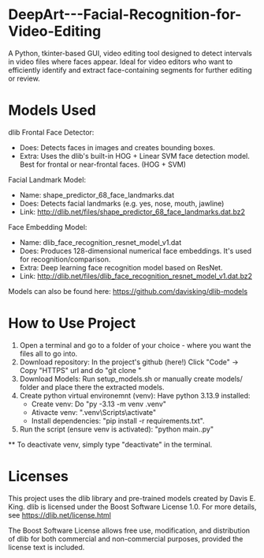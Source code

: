 # DeepArt---Facial-Recognition-for-Video-Editing
A Python, tkinter-based GUI, video editing tool designed to detect intervals in video files where faces appear. Ideal for video editors who want to efficiently identify and extract face-containing segments for further editing or review.


# Models Used
dlib Frontal Face Detector:
- Does: Detects faces in images and creates bounding boxes. 
- Extra: Uses the dlib's built-in HOG + Linear SVM face detection model. Best for frontal or near-frontal faces. (HOG + SVM)

Facial Landmark Model:
- Name: shape_predictor_68_face_landmarks.dat
- Does: Detects facial landmarks (e.g. yes, nose, mouth, jawline)
- Link: http://dlib.net/files/shape_predictor_68_face_landmarks.dat.bz2

Face Embedding Model:
- Name: dlib_face_recognition_resnet_model_v1.dat
- Does: Produces 128-dimensional numerical face embeddings. It's used for recognition/comparison. 
- Extra: Deep learning face recognition model based on ResNet.
- Link: http://dlib.net/files/dlib_face_recognition_resnet_model_v1.dat.bz2

Models can also be found here: https://github.com/davisking/dlib-models 

# How to Use Project
1) Open a terminal and go to a folder of your choice - where you want the files all to go into.
2) Download repository: In the project's github (here!) Click "Code" -> Copy "HTTPS" url and do "git clone <url>"
3) Download Models: Run setup_models.sh or manually create models/ folder and place there the extracted models.
4) Create python virtual environemnt (venv): Have python 3.13.9 installed:
    - Create venv: Do "py -3.13 -m venv .venv" 
    - Ativacte venv: ".venv\Scripts\activate"
    - Install dependencies: "pip install -r requirements.txt".
4) Run the script (ensure venv is activated): "python main..py"

** To deactivate venv, simply type "deactivate" in the terminal.

# Licenses
This project uses the dlib library and pre-trained models created by Davis E. King. dlib is licensed under the Boost Software License 1.0.
For more details, see https://dlib.net/license.html

The Boost Software License allows free use, modification, and distribution of dlib for both commercial and non-commercial purposes, provided the license text is included.
